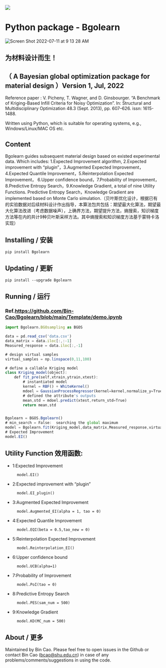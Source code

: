 
[![](https://img.shields.io/badge/PyPI-caobin-blue)](https://pypi.org/project/Bgolearn/)
# Python package - Bgolearn 



![Screen Shot 2022-07-11 at 9 13 28 AM](https://user-images.githubusercontent.com/86995074/178176016-8a79db81-fcfb-4af0-9b1c-aa4e6a113b5e.png)

## 为材料设计而生！
## （ A Bayesian global optimization package for material design ）Version 1, Jul, 2022


Reference paper : V. Picheny, T. Wagner, and D. Ginsbourger. “A Benchmark of Kriging-Based Infill Criteria for Noisy Optimization”. In: Structural and Multidisciplinary Optimization 48.3 (Sept. 2013), pp. 607–626. issn: 1615-1488. 


Written using Python, which is suitable for operating systems, e.g., Windows/Linux/MAC OS etc.

## Content
Bgolearn guides subsequent material design based on existed experimental data. Which includes: 1.Expected Improvement algorithm, 2.Expected improvement with “plugin”，3.Augmented Expected Improvement，4.Expected Quantile Improvement，5.Reinterpolation Expected Improvement， 6.Upper confidence bound，7.Probability of Improvement，8.Predictive Entropy Search，9.Knowledge Gradient, a total of nine Utility Functions. Predictive Entropy Search，Knowledge Gradient are implemented based on Monte Carlo simulation.（贝叶斯优化设计，根据已有的实验数据对后续材料设计作出指导，本算法包共包括：期望最大化算法，期望最大化算法改进（考虑数据噪声），上确界方法，期望提升方法，熵搜索，知识梯度方法等在内的共计9种贝叶斯采样方法。其中熵搜索和知识梯度方法基于蒙特卡洛实现）

## Installing / 安装
    pip install Bgolearn 

## Updating / 更新
    pip install --upgrade Bgolearn

## Running / 运行
### Ref.https://github.com/Bin-Cao/Bgolearn/blob/main/Template/demo.ipynb

```javascript
import Bgolearn.BGOsampling as BGOS 

data = pd.read_csv('data.csv')
data_matrix = data.iloc[:,:-1]
Measured_response = data.iloc[:,-1]

# design virtual samples
virtual_samples = np.linspace(0,11,100)

# define a callable Kriging model
class Kriging_model(object):
    def fit_pre(self,xtrain,ytrain,xtest):
        # instantiated model
        kernel = RBF() + WhiteKernel()
        mdoel = GaussianProcessRegressor(kernel=kernel,normalize_y=True,).fit(xtrain,ytrain)
        # defined the attribute's outputs
        mean,std = mdoel.predict(xtest,return_std=True)
        return mean,std    


Bgolearn = BGOS.Bgolearn()
# min_search = False:  searching the global maximum
model = Bgolearn.fit(Kriging_model,data_matrix,Measured_response,virtual_samples,opt_num = 3,min_search = True)
# Expected Improvement 
model.EI()
```

## Utility Function 效用函数: 
+ 1:Expected Improvement 

        model.EI()
+ 2:Expected improvement with “plugin”

        model.EI_plugin()
+ 3:Augmented Expected Improvement 

        model.Augmented_EI(alpha = 1, tao = 0)
+ 4:Expected Quantile Improvement 

        model.EQI(beta = 0.5,tao_new = 0)
        
+ 5:Reinterpolation Expected Improvement

        model.Reinterpolation_EI()
+ 6:Upper confidence bound

        model.UCB(alpha=1)
+ 7:Probability of Improvement

        model.PoI(tao = 0)
+ 8:Predictive Entropy Search

        model.PES(sam_num = 500)
+ 9:Knowledge Gradient

        model.KD(MC_num = 500)

## About / 更多
Maintained by Bin Cao. Please feel free to open issues in the Github or contact Bin Cao
(bcao@shu.edu.cn) in case of any problems/comments/suggestions in using the code. 

